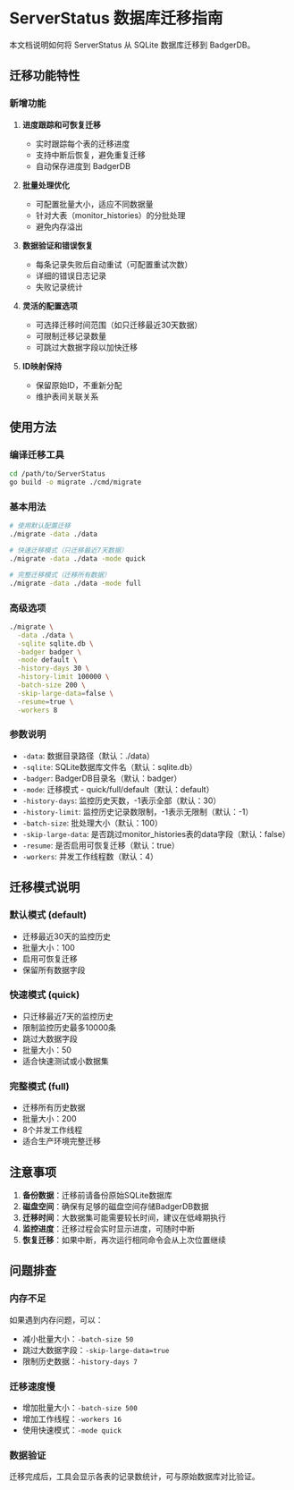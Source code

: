 # ServerStatus 数据库迁移指南

本文档说明如何将 ServerStatus 从 SQLite 数据库迁移到 BadgerDB。

## 迁移功能特性

### 新增功能
1. **进度跟踪和可恢复迁移**
   - 实时跟踪每个表的迁移进度
   - 支持中断后恢复，避免重复迁移
   - 自动保存进度到 BadgerDB

2. **批量处理优化**
   - 可配置批量大小，适应不同数据量
   - 针对大表（monitor_histories）的分批处理
   - 避免内存溢出

3. **数据验证和错误恢复**
   - 每条记录失败后自动重试（可配置重试次数）
   - 详细的错误日志记录
   - 失败记录统计

4. **灵活的配置选项**
   - 可选择迁移时间范围（如只迁移最近30天数据）
   - 可限制迁移记录数量
   - 可跳过大数据字段以加快迁移

5. **ID映射保持**
   - 保留原始ID，不重新分配
   - 维护表间关联关系

## 使用方法

### 编译迁移工具
```bash
cd /path/to/ServerStatus
go build -o migrate ./cmd/migrate
```

### 基本用法
```bash
# 使用默认配置迁移
./migrate -data ./data

# 快速迁移模式（只迁移最近7天数据）
./migrate -data ./data -mode quick

# 完整迁移模式（迁移所有数据）
./migrate -data ./data -mode full
```

### 高级选项
```bash
./migrate \
  -data ./data \
  -sqlite sqlite.db \
  -badger badger \
  -mode default \
  -history-days 30 \
  -history-limit 100000 \
  -batch-size 200 \
  -skip-large-data=false \
  -resume=true \
  -workers 8
```

### 参数说明
- `-data`: 数据目录路径（默认：./data）
- `-sqlite`: SQLite数据库文件名（默认：sqlite.db）
- `-badger`: BadgerDB目录名（默认：badger）
- `-mode`: 迁移模式 - quick/full/default（默认：default）
- `-history-days`: 监控历史天数，-1表示全部（默认：30）
- `-history-limit`: 监控历史记录数限制，-1表示无限制（默认：-1）
- `-batch-size`: 批处理大小（默认：100）
- `-skip-large-data`: 是否跳过monitor_histories表的data字段（默认：false）
- `-resume`: 是否启用可恢复迁移（默认：true）
- `-workers`: 并发工作线程数（默认：4）

## 迁移模式说明

### 默认模式 (default)
- 迁移最近30天的监控历史
- 批量大小：100
- 启用可恢复迁移
- 保留所有数据字段

### 快速模式 (quick)
- 只迁移最近7天的监控历史
- 限制监控历史最多10000条
- 跳过大数据字段
- 批量大小：50
- 适合快速测试或小数据集

### 完整模式 (full)
- 迁移所有历史数据
- 批量大小：200
- 8个并发工作线程
- 适合生产环境完整迁移

## 注意事项

1. **备份数据**：迁移前请备份原始SQLite数据库
2. **磁盘空间**：确保有足够的磁盘空间存储BadgerDB数据
3. **迁移时间**：大数据集可能需要较长时间，建议在低峰期执行
4. **监控进度**：迁移过程会实时显示进度，可随时中断
5. **恢复迁移**：如果中断，再次运行相同命令会从上次位置继续

## 问题排查

### 内存不足
如果遇到内存问题，可以：
- 减小批量大小：`-batch-size 50`
- 跳过大数据字段：`-skip-large-data=true`
- 限制历史数据：`-history-days 7`

### 迁移速度慢
- 增加批量大小：`-batch-size 500`
- 增加工作线程：`-workers 16`
- 使用快速模式：`-mode quick`

### 数据验证
迁移完成后，工具会显示各表的记录数统计，可与原始数据库对比验证。